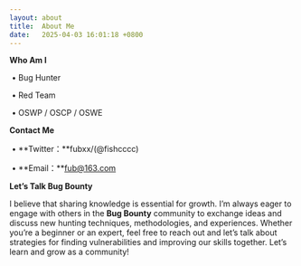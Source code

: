 ```yaml
---
layout: about
title:  About Me
date:   2025-04-03 16:01:18 +0800
---
```


**Who Am I**  

​	•	Bug Hunter

​	•	Red Team

​	•	OSWP / OSCP / OSWE    

   

**Contact Me**

​	•	**Twitter：**fubxx/(@fishcccc)

​	•	**Email：**fub@163.com   

   

**Let’s Talk Bug Bounty**   

I believe that sharing knowledge is essential for growth. I’m always eager to engage with others in the **Bug Bounty** community to exchange ideas and discuss new hunting techniques, methodologies, and experiences. Whether you’re a beginner or an expert, feel free to reach out and let’s talk about strategies for finding vulnerabilities and improving our skills together. Let’s learn and grow as a community!